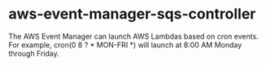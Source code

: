 # aws-event-manager-sqs-controller

The AWS Event Manager can launch AWS Lambdas based on cron events. For example, cron(0 8 ? * MON-FRI *) will launch at 8:00 AM Monday through Friday.
